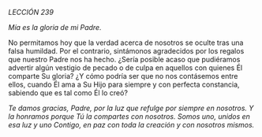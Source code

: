 *LECCIÓN 239*

*Mía es la gloria de mi Padre.*

No permitamos hoy que la verdad acerca de nosotros se oculte tras una falsa humildad. Por el contrario, sintámonos agradecidos por los regalos que nuestro Padre nos ha hecho. ¿Sería posible acaso que pudiéramos advertir algún vestigio de pecado o de culpa en aquellos con quienes Él comparte Su gloria? ¿Y cómo podría ser que no nos contásemos entre ellos, cuando Él ama a Su Hijo para siempre y con perfecta constancia, sabiendo que es tal como Él lo creó?

_Te damos gracias, Padre, por la luz que refulge por siempre en nosotros. Y la honramos porque Tú la compartes con nosotros. Somos uno, unidos en esa luz y uno Contigo, en paz con toda la creación y con nosotros mismos._